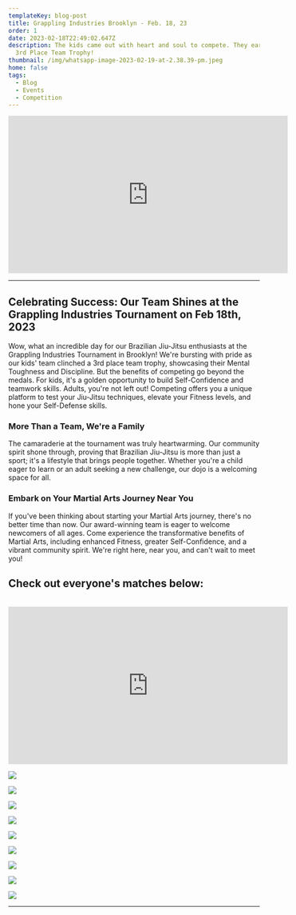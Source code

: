 ```yaml
---
templateKey: blog-post
title: Grappling Industries Brooklyn - Feb. 18, 23
order: 1
date: 2023-02-18T22:49:02.647Z
description: The kids came out with heart and soul to compete. They earned the
  3rd Place Team Trophy!
thumbnail: /img/whatsapp-image-2023-02-19-at-2.38.39-pm.jpeg
home: false
tags:
  - Blog
  - Events
  - Competition
---
```

<iframe width="560" height="315" src="https://www.youtube.com/embed/s4zYOdD4eoI" title="YouTube video player" frameborder="0" allow="accelerometer; autoplay; clipboard-write; encrypted-media; gyroscope; picture-in-picture; web-share" allowfullscreen></iframe>

- - -

## Celebrating Success: Our Team Shines at the Grappling Industries Tournament on Feb 18th, 2023

Wow, what an incredible day for our Brazilian Jiu-Jitsu enthusiasts at the Grappling Industries Tournament in Brooklyn! We're bursting with pride as our kids' team clinched a 3rd place team trophy, showcasing their Mental Toughness and Discipline. But the benefits of competing go beyond the medals. For kids, it's a golden opportunity to build Self-Confidence and teamwork skills. Adults, you're not left out! Competing offers you a unique platform to test your Jiu-Jitsu techniques, elevate your Fitness levels, and hone your Self-Defense skills.

### More Than a Team, We're a Family

The camaraderie at the tournament was truly heartwarming. Our community spirit shone through, proving that Brazilian Jiu-Jitsu is more than just a sport; it's a lifestyle that brings people together. Whether you're a child eager to learn or an adult seeking a new challenge, our dojo is a welcoming space for all.

### **Embark on Your Martial Arts Journey Near You**

If you've been thinking about starting your Martial Arts journey, there's no better time than now. Our award-winning team is eager to welcome newcomers of all ages. Come experience the transformative benefits of Martial Arts, including enhanced Fitness, greater Self-Confidence, and a vibrant community spirit. We're right here, near you, and can't wait to meet you!

## **Check out everyone's matches below:**

<br>

<iframe width="560" height="315" src="https://www.youtube.com/embed/videoseries?list=PLdyR8mvQmCdQwKsiit0hxgSO1G0htwAUL" title="YouTube video player" frameborder="0" allow="accelerometer; autoplay; clipboard-write; encrypted-media; gyroscope; picture-in-picture; web-share" allowfullscreen></iframe>

![](/img/whatsapp-image-2023-02-19-at-2.38.25-pm.jpeg)

![](/img/whatsapp-image-2023-02-19-at-2.17.18-pm.jpeg)

![](/img/whatsapp-image-2023-02-19-at-2.38.30-pm.jpeg)

![](/img/331235443_1401032400650332_4158308558826813328_n.jpg)

![](/img/whatsapp-image-2023-02-19-at-2.17.21-pm.jpeg)

![](/img/whatsapp-image-2023-02-19-at-2.38.37-pm-1-.jpeg)

![](/img/whatsapp-image-2023-02-19-at-2.51.40-pm.jpeg)

![](/img/whatsapp-image-2023-02-20-at-6.58.18-pm.jpeg)

![](/img/img_7593.jpg)

- - -